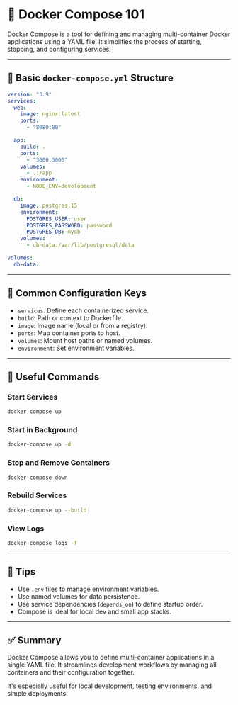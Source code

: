 
# 🐳 Docker Compose 101

Docker Compose is a tool for defining and managing multi-container Docker applications using a YAML file. It simplifies the process of starting, stopping, and configuring services.

---

## 📄 Basic `docker-compose.yml` Structure

```yaml
version: "3.9"
services:
  web:
    image: nginx:latest
    ports:
      - "8080:80"

  app:
    build: .
    ports:
      - "3000:3000"
    volumes:
      - .:/app
    environment:
      - NODE_ENV=development

  db:
    image: postgres:15
    environment:
      POSTGRES_USER: user
      POSTGRES_PASSWORD: password
      POSTGRES_DB: mydb
    volumes:
      - db-data:/var/lib/postgresql/data

volumes:
  db-data:
```

---

## 🔧 Common Configuration Keys

- `services`: Define each containerized service.
- `build`: Path or context to Dockerfile.
- `image`: Image name (local or from a registry).
- `ports`: Map container ports to host.
- `volumes`: Mount host paths or named volumes.
- `environment`: Set environment variables.

---

## 🚀 Useful Commands

### Start Services
```bash
docker-compose up
```

### Start in Background
```bash
docker-compose up -d
```

### Stop and Remove Containers
```bash
docker-compose down
```

### Rebuild Services
```bash
docker-compose up --build
```

### View Logs
```bash
docker-compose logs -f
```

---

## 📌 Tips

- Use `.env` files to manage environment variables.
- Use named volumes for data persistence.
- Use service dependencies (`depends_on`) to define startup order.
- Compose is ideal for local dev and small app stacks.

---

## ✅ Summary

Docker Compose allows you to define multi-container applications in a single YAML file. It streamlines development workflows by managing all containers and their configuration together.

It's especially useful for local development, testing environments, and simple deployments.
